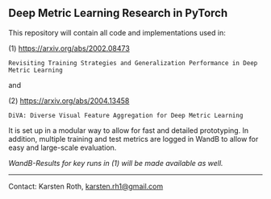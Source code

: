 ## Deep Metric Learning Research in PyTorch

This repository will contain all code and implementations used in:

(1) https://arxiv.org/abs/2002.08473
```
Revisiting Training Strategies and Generalization Performance in Deep Metric Learning
```

and

(2) https://arxiv.org/abs/2004.13458
```
DiVA: Diverse Visual Feature Aggregation for Deep Metric Learning
```


It is set up in a modular way to allow for fast and detailed prototyping. In addition, multiple training and test metrics are logged in WandB to allow for easy and large-scale evaluation.


*WandB-Results for key runs in (1) will be made available as well.*

---

Contact: Karsten Roth, karsten.rh1@gmail.com
